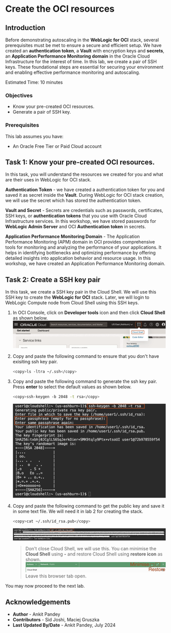 # Create the OCI resources

## Introduction
Before demonstrating autoscaling in the **WebLogic for OCI** stack, several prerequisites must be met to ensure a secure and efficient setup. We have created an **authentication token**, a **Vault** with encryption keys and **secrets**, an **Application Performance Monitoring domain** in the Oracle Cloud Infrastructure for the interest of time. In this lab,  we create a pair of SSH keys. These foundational steps are essential for securing your environment and enabling effective performance monitoring and autoscaling.

Estimated Time: 10 minutes

### Objectives
* Know your pre-created OCI resources.
* Generate a pair of SSH key.


### Prerequisites
This lab assumes you have:
- An Oracle Free Tier or Paid Cloud account

## Task 1: Know your pre-created OCI resources.

In this task, you will understand the resources we created for you and what are their uses in WebLogic for OCI stack.

**Authentication Token** - we have created a authentication token for you and saved it as secret inside the **Vault**. During WebLogic for OCI stack creation, we will use the secret which has stored the authentication token.

**Vault and Secret** - Secrets are credentials such as passwords, certificates, SSH keys, or **authentication tokens** that you use with Oracle Cloud Infrastructure services. In this workshop, we have stored passwords for **WebLogic Admin Server** and OCI **Authentication token** in secrets.

**Application Performance Monitoring Domain** - The Application Performance Monitoring (APM) domain in OCI provides comprehensive tools for monitoring and analyzing the performance of your applications. It helps in identifying bottlenecks and optimizing performance by offering detailed insights into application behavior and resource usage. In this workshop, we have created an Application Performance Monitoring domain.

## Task 2: Create a SSH key pair 

In this task, we create a SSH key pair in the Cloud Shell. We will use this SSH key to create the **WebLogic for OCI** stack. Later, we will login to WebLogic Compute node from Cloud Shell using this SSH keys.

1. In OCI Console, click on **Developer tools** icon and then click **Cloud Shell** as shown below.
    ![cloud shell](images/cloudshell-menu.png)

2. Copy and paste the following command to ensure that you don't have exisiting ssh key pair.    
    ```bash
    <copy>ls -ltra ~/.ssh</copy>
    ```
3. Copy and paste the following command to generate the ssh key pair. Press **enter** to select the default values as shown below.
    ```bash
    <copy>ssh-keygen -b 2048 -t rsa</copy>
    ```
    ![ssh key](images/generate-ssh.png)

4. Copy and paste the following command to get the public key and save it in some text file. We will need it in lab 2 for creating the stack.
    ```bash
    <copy>cat ~/.ssh/id_rsa.pub</copy>
    ```
     ![copy ssh](images/copy-ssh.png)

     > Don't close Cloud Shell, we will use this. You can minimise the **Cloud Shell** using **-** and restore Cloud Shell using **restore icon** as shown.
     ![minimise cloudshell](images/minimise-cloudshell.png)
     Leave this browser tab open.


You may now proceed to the next lab.

## Acknowledgements
* **Author** -  Ankit Pandey
* **Contributors** - Sid Joshi, Maciej Gruszka
* **Last Updated By/Date** - Ankit Pandey, July 2024

